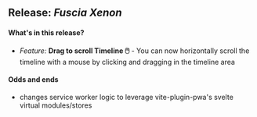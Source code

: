 ## Release: _Fuscia Xenon_

#### What's in this release?

- _Feature:_ **Drag to scroll Timeline 🖱️** - You can now horizontally scroll the timeline with a mouse by clicking and dragging in the timeline area

#### Odds and ends

- changes service worker logic to leverage vite-plugin-pwa's svelte virtual modules/stores
